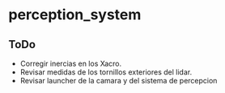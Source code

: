 # perception_system

## ToDo
- Corregir inercias en los Xacro.
- Revisar medidas de los tornillos exteriores del lidar.
- Revisar launcher de la camara y del sistema de percepcion